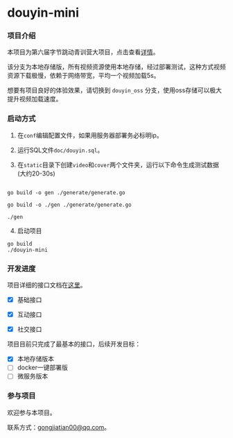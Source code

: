 # douyin-mini

### 项目介绍

本项目为第六届字节跳动青训营大项目，点击查看[详情](https://bytedance.feishu.cn/docx/BhEgdmoI3ozdBJxly71cd30vnRc)。

该分支为本地存储版，所有视频资源使用本地存储，经过部署测试，这种方式视频资源下载极慢，依赖于网络带宽，平均一个视频加载5s。

想要有项目良好的体验效果，请切换到 `douyin_oss` 分支，使用oss存储可以极大提升视频加载速度。

### 启动方式

1. 在`conf`编辑配置文件，如果用服务器部署务必标明ip。


2. 运行SQL文件`doc/douyin.sql`。


3. 在`static`目录下创建`video`和`cover`两个文件夹，运行以下命令生成测试数据(大约20-30s)

```shell

go build -o gen ./generate/generate.go

go build -o ./gen ./generate/generate.go

./gen
```

4. 启动项目
```shell
go build 
./douyin-mini
```


### 开发进度


项目详细的接口文档在[这里](https://apifox.com/apidoc/shared-09d88f32-0b6c-4157-9d07-a36d32d7a75c/api-50707525)。

- [x] 基础接口
- [x] 互动接口
- [x] 社交接口


项目目前只完成了最基本的接口，后续开发目标：

- [x] 本地存储版本
- [ ] docker一键部署版
- [ ] 微服务版本

### 参与项目

欢迎参与本项目。

联系方式：gongjiatian00@qq.com。

